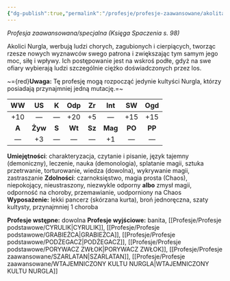 ```yaml
---
{"dg-publish":true,"permalink":"/profesje/profesje-zaawansowane/akolita-kultu-nurgla/"}
---
```


*Profesja zaawansowana/specjalna (Księga Spaczenia s. 98)*

Akolici Nurgla, werbują ludzi chorych, zagubionych i cierpiących, tworząc rzesze nowych wyznawców swego patrona i zwiększając tym samym jego moc, siłę i wpływy. Ich postępowanie jest na wskroś podłe, gdyż na swe ofiary wybierają ludzi szczególnie ciężko doświadczonych przez los.

~={red}**Uwaga:** Tę profesję mogą rozpocząć jedynie kultyści Nurgla, którzy posiadają przynajmniej jedną mutację.=~

| WW  | US  |  K  | Odp | Zr  | Int | SW  | Ogd |
|:---:|:---:|:---:|:---:|:---:|:---:|:---:|:---:|
| +10 |  —  |  —  | +20 | +5  |  —  | +15 | +15 |
|  **A**  | **Żyw** |  **S**  | **Wt**  | **Sz**  | **Mag** | **PO**  | **PP**  |
|  —  | +3  |  —  |  —  |  —  | +1  |  —  |  —  |

**Umiejętności**: charakteryzacja, czytanie i pisanie, język tajemny (demoniczny), leczenie, nauka (demonologia), splatanie magii, sztuka przetrwanie, torturowanie, wiedza (dowolna), wykrywanie magii, zastraszanie
**Zdolności**: czarnoksięstwo, magia prosta (Chaos), niepokojący, nieustraszony, niezwykle odporny **albo** zmysł magii, odporność na choroby, przemawianie, uodporniony na Chaos
**Wyposażenie:** lekki pancerz (skórzana kurta), broń jednoręczna, szaty kultysty, przynajmniej 1 choroba

**Profesje wstępne:** dowolna
**Profesje wyjściowe:** banita, [[Profesje/Profesje podstawowe/CYRULIK\|CYRULIK]], [[Profesje/Profesje podstawowe/GRABIEŻCA\|GRABIEŻCA]], [[Profesje/Profesje podstawowe/PODŻEGACZ\|PODŻEGACZ]], [[Profesje/Profesje podstawowe/PORYWACZ ZWŁOK\|PORYWACZ ZWŁOK]], [[Profesje/Profesje zaawansowane/SZARLATAN\|SZARLATAN]], [[Profesje/Profesje zaawansowane/WTAJEMNICZONY KULTU NURGLA\|WTAJEMNICZONY KULTU NURGLA]]